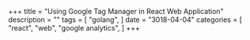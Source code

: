 +++
title = "Using Google Tag Manager in React Web Application"
description = ""
tags = [
    "golang",
]
date = "3018-04-04"
categories = [
    "react",
    "web",
    "google analytics",
]
+++